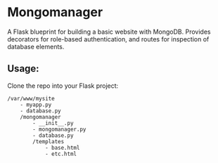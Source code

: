 # Mongomanager

A Flask blueprint for building a basic website with MongoDB. Provides decorators for role-based authentication, and routes for inspection of database elements. 

## Usage:

Clone the repo into your Flask project:
```
/var/www/mysite
    - myapp.py
    - database.py
    /mongomanager
        - __init__.py
        - mongomanager.py
        - database.py
        /templates
            - base.html
            - etc.html
```

